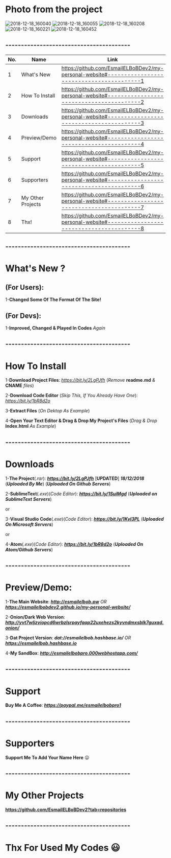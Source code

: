 # Photo from the project

![2018-12-18_160040](https://user-images.githubusercontent.com/28893833/50159243-26dc4880-02ce-11e9-9f91-ee70d27b8e33.png)
![2018-12-18_160055](https://user-images.githubusercontent.com/28893833/50159245-26dc4880-02ce-11e9-8ece-f259a4d63063.png)
![2018-12-18_160208](https://user-images.githubusercontent.com/28893833/50159246-26dc4880-02ce-11e9-96b3-4276756a4bb6.png)
![2018-12-18_160221](https://user-images.githubusercontent.com/28893833/50159247-2774df00-02ce-11e9-8d9b-87ef9dc1b37f.png)
![2018-12-18_160452](https://user-images.githubusercontent.com/28893833/50159248-2774df00-02ce-11e9-8908-9b4bd494fc74.png)
## ----------------------------------------

| No.  | Name | Link |
| ------------- | ------------- | ------------- |
| 1  | What's New  | https://github.com/EsmailELBoBDev2/my-personal-website#-----------------------------------------1  |
| 2  | How To Install| https://github.com/EsmailELBoBDev2/my-personal-website#-----------------------------------------2  |
| 3  | Downloads  | https://github.com/EsmailELBoBDev2/my-personal-website#-----------------------------------------3  |
| 4  | Preview/Demo  | https://github.com/EsmailELBoBDev2/my-personal-website#-----------------------------------------4  |
| 5  | Support  | https://github.com/EsmailELBoBDev2/my-personal-website#-----------------------------------------5  |
| 6  | Supporters  | https://github.com/EsmailELBoBDev2/my-personal-website#-----------------------------------------6  |
| 7  | My Other Projects  | https://github.com/EsmailELBoBDev2/my-personal-website#-----------------------------------------7  |
| 8  | Thx!  | https://github.com/EsmailELBoBDev2/my-personal-website#-----------------------------------------8  |
## ----------------------------------------
# What's New ?            

## (For Users): 
1-**Changed Some Of The Format Of The Site!**

## (For Devs): 
1-**Improved, Changed & Played In Codes** *Again*
## ----------------------------------------
# How To Install

1-**Download Project Files**: *https://bit.ly/2LgPJfh* (*Remove* **readme.md** *&* **CNAME** *files*)

2-**Download Code Editor** (*Skip This, If You Already Have One*): *https://bit.ly/1bR8d2o*

3-**Extract Files** (*On Dektop As Example*)

4-**Open Your Text Editor & Drag & Drop My Project's Files** (*Drag & Drop* **Index.html** *As Example*)
## ----------------------------------------
# Downloads

1-**The Project**(*.rar*): ***https://bit.ly/2LgPJfh*** [**UPDATED**] ***18/12/2018*** (***Uploaded By Me***) (***Uploaded On Github Servers***)

2-**SublimeText**(*.exe*)(*Code Editor*): ***https://bit.ly/1SuiMgd*** (***Uploaded on SublimeText Servers***)

or

3-**Visual Studio Code**(*.exe*)(*Code Editor*): ***https://bit.ly/1KvI3PL*** (***Uploaded On Microsoft Servers***)

or

4-**Atom**(*.exe*)(*Code Editor*): ***https://bit.ly/1bR8d2o*** (***Uploaded On Atom/Github Servers***)
## ----------------------------------------
# Preview/Demo:
1-**The Main Website**: ***http://esmailelbob.pw*** *OR* ***https://esmailelbobdev2.github.io/my-personal-website/***

2-**Onion/Dark Web Version**: ***http://yvt7wljzviopcd6wrbzlsrpayfaap22uxehezs2kyvndmxsblk7guxad.onion/***

3-**Dat Project Version**: ***dat://esmailelbob.hashbase.io/*** *OR* ***https://esmailelbob.hashbase.io***

4-**My SandBox**: ***http://esmailelbobpro.000webhostapp.com/***
## ----------------------------------------
# Support
**Buy Me A Coffee**: ***https://paypal.me/esmailelbobpro1***
## ----------------------------------------
# Supporters

**Support Me To Add Your Name Here** :stuck_out_tongue:
## ----------------------------------------
# My Other Projects

**https://github.com/EsmailELBoBDev2?tab=repositories**
## ----------------------------------------

# Thx For Used My Codes :smiley: